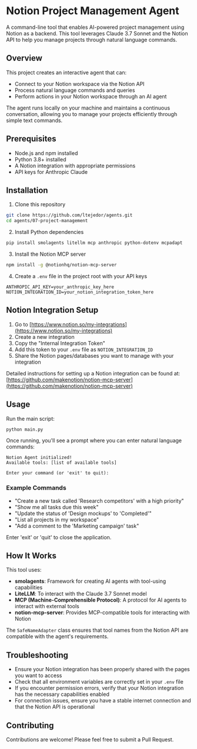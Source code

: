 # Notion Project Management Agent

A command-line tool that enables AI-powered project management using Notion as a backend. This tool leverages Claude 3.7 Sonnet and the Notion API to help you manage projects through natural language commands.

## Overview

This project creates an interactive agent that can:
- Connect to your Notion workspace via the Notion API
- Process natural language commands and queries
- Perform actions in your Notion workspace through an AI agent

The agent runs locally on your machine and maintains a continuous conversation, allowing you to manage your projects efficiently through simple text commands.

## Prerequisites

- Node.js and npm installed
- Python 3.8+ installed
- A Notion integration with appropriate permissions
- API keys for Anthropic Claude

## Installation

1. Clone this repository
```bash
git clone https://github.com/ltejedor/agents.git
cd agents/07-project-management
```

2. Install Python dependencies
```bash
pip install smolagents litellm mcp anthropic python-dotenv mcpadapt
```

3. Install the Notion MCP server
```bash
npm install -g @notionhq/notion-mcp-server
```

4. Create a `.env` file in the project root with your API keys
```
ANTHROPIC_API_KEY=your_anthropic_key_here
NOTION_INTEGRATION_ID=your_notion_integration_token_here
```

## Notion Integration Setup

1. Go to [https://www.notion.so/my-integrations](https://www.notion.so/my-integrations)
2. Create a new integration
3. Copy the "Internal Integration Token"
4. Add this token to your `.env` file as `NOTION_INTEGRATION_ID`
5. Share the Notion pages/databases you want to manage with your integration

Detailed instructions for setting up a Notion integration can be found at: [https://github.com/makenotion/notion-mcp-server](https://github.com/makenotion/notion-mcp-server)

## Usage

Run the main script:
```bash
python main.py
```

Once running, you'll see a prompt where you can enter natural language commands:
```
Notion Agent initialized!
Available tools: [list of available tools]

Enter your command (or 'exit' to quit): 
```

### Example Commands

- "Create a new task called 'Research competitors' with a high priority"
- "Show me all tasks due this week"
- "Update the status of 'Design mockups' to 'Completed'"
- "List all projects in my workspace"
- "Add a comment to the 'Marketing campaign' task"

Enter 'exit' or 'quit' to close the application.

## How It Works

This tool uses:
- **smolagents**: Framework for creating AI agents with tool-using capabilities
- **LiteLLM**: To interact with the Claude 3.7 Sonnet model
- **MCP (Machine-Comprehensible Protocol)**: A protocol for AI agents to interact with external tools
- **notion-mcp-server**: Provides MCP-compatible tools for interacting with Notion

The `SafeNameAdapter` class ensures that tool names from the Notion API are compatible with the agent's requirements.

## Troubleshooting

- Ensure your Notion integration has been properly shared with the pages you want to access
- Check that all environment variables are correctly set in your `.env` file
- If you encounter permission errors, verify that your Notion integration has the necessary capabilities enabled
- For connection issues, ensure you have a stable internet connection and that the Notion API is operational

## Contributing

Contributions are welcome! Please feel free to submit a Pull Request.

